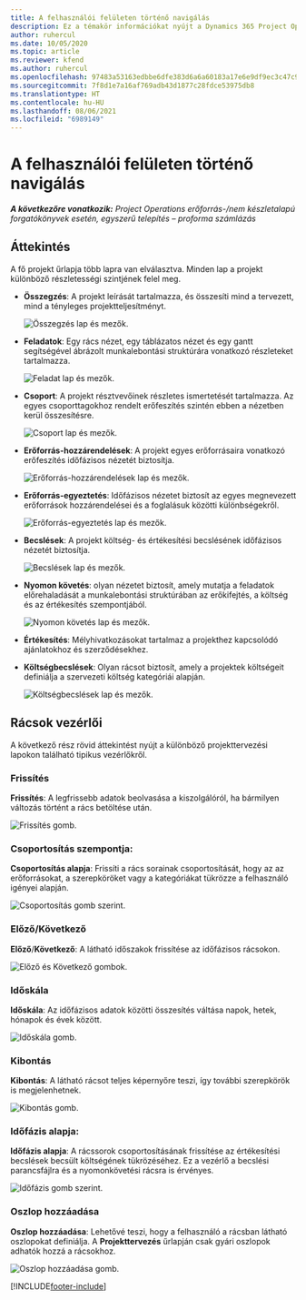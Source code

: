 ```yaml
---
title: A felhasználói felületen történő navigálás
description: Ez a témakör információkat nyújt a Dynamics 365 Project Operations Projektmenedzsment funkciójáról.
author: ruhercul
ms.date: 10/05/2020
ms.topic: article
ms.reviewer: kfend
ms.author: ruhercul
ms.openlocfilehash: 97483a53163edbbe6dfe383d6a6a60183a17e6e9df9ec3c47c9f33aef88aea3e
ms.sourcegitcommit: 7f8d1e7a16af769adb43d1877c28fdce53975db8
ms.translationtype: HT
ms.contentlocale: hu-HU
ms.lasthandoff: 08/06/2021
ms.locfileid: "6989149"
---
```

# <a name="navigating-the-user-interface"></a>A felhasználói felületen történő navigálás

_**A következőre vonatkozik:** Project Operations erőforrás-/nem készletalapú forgatókönyvek esetén, egyszerű telepítés – proforma számlázás_

## <a name="overview"></a>Áttekintés

A fő projekt űrlapja több lapra van elválasztva. Minden lap a projekt különböző részletességi szintjének felel meg.

- **Összegzés**: A projekt leírását tartalmazza, és összesíti mind a tervezett, mind a tényleges projektteljesítményt.

    ![Összegzés lap és mezők.](media/navigation7.png)

- **Feladatok**: Egy rács nézet, egy táblázatos nézet és egy gantt segítségével ábrázolt munkalebontási struktúrára vonatkozó részleteket tartalmazza.

    ![Feladat lap és mezők.](media/navigation8.png)

- **Csoport**: A projekt résztvevőinek részletes ismertetését tartalmazza. Az egyes csoporttagokhoz rendelt erőfeszítés szintén ebben a nézetben kerül összesítésre.

    ![Csoport lap és mezők.](media/navigation9.png)

- **Erőforrás-hozzárendelések**: A projekt egyes erőforrásaira vonatkozó erőfeszítés időfázisos nézetét biztosítja.

    ![Erőforrás-hozzárendelések lap és mezők.](media/navigation10.png)

- **Erőforrás-egyeztetés**: Időfázisos nézetet biztosít az egyes megnevezett erőforrások hozzárendelései és a foglalásuk közötti különbségekről.

    ![Erőforrás-egyeztetés lap és mezők.](media/navigation11.png)

- **Becslések**: A projekt költség- és értékesítési becslésének időfázisos nézetét biztosítja.

    ![Becslések lap és mezők.](media/navigation12.png)

- **Nyomon követés**: olyan nézetet biztosít, amely mutatja a feladatok előrehaladását a munkalebontási struktúrában az erőkifejtés, a költség és az értékesítés szempontjából.

    ![Nyomon követés lap és mezők.](media/navigation13.png)

- **Értékesítés**: Mélyhivatkozásokat tartalmaz a projekthez kapcsolódó ajánlatokhoz és szerződésekhez.

- **Költségbecslések**: Olyan rácsot biztosít, amely a projektek költségeit definiálja a szervezeti költség kategóriái alapján.

    ![Költségbecslések lap és mezők.](media/navigation14.png)

## <a name="grid-controls"></a>Rácsok vezérlői

A következő rész rövid áttekintést nyújt a különböző projekttervezési lapokon található tipikus vezérlőkről.

### <a name="refresh"></a>Frissítés

**Frissítés**: A legfrissebb adatok beolvasása a kiszolgálóról, ha bármilyen változás történt a rács betöltése után.

![Frissítés gomb.](media/navigation7.png)

### <a name="group-by"></a>Csoportosítás szempontja:

**Csoportosítás alapja**: Frissíti a rács sorainak csoportosítását, hogy az az erőforrásokat, a szerepköröket vagy a kategóriákat tükrözze a felhasználó igényei alapján.

![Csoportosítás gomb szerint.](media/navigation6.png)

### <a name="previousnext"></a>Előző/Következő

**Előző**/**Következő**: A látható időszakok frissítése az időfázisos rácsokon.

![Előző és Következő gombok.](media/navigation2.png)

### <a name="timescale"></a>Időskála

**Időskála**: Az időfázisos adatok közötti összesítés váltása napok, hetek, hónapok és évek között.

![Időskála gomb.](media/navigation3.png)

### <a name="expand"></a>Kibontás

**Kibontás**: A látható rácsot teljes képernyőre teszi, így további szerepkörök is megjelenhetnek.

![Kibontás gomb.](media/navigation4.png)

### <a name="time-phase-by"></a>Időfázis alapja:

**Időfázis alapja**: A rácssorok csoportosításának frissítése az értékesítési becslések becsült költségének tükrözéséhez. Ez a vezérlő a becslési parancsfájlra és a nyomonkövetési rácsra is érvényes.

![Időfázis gomb szerint.](media/navigation0.png)

### <a name="add-column"></a>Oszlop hozzáadása

**Oszlop hozzáadása**: Lehetővé teszi, hogy a felhasználó a rácsban látható oszlopokat definiálja. A **Projekttervezés** űrlapján csak gyári oszlopok adhatók hozzá a rácsokhoz.

![Oszlop hozzáadása gomb.](media/navigation5.png)


[!INCLUDE[footer-include](../includes/footer-banner.md)]